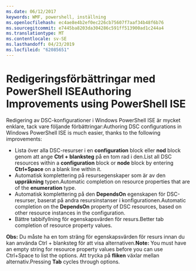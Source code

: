```yaml
---
ms.date: 06/12/2017
keywords: WMF, powershell, inställning
ms.openlocfilehash: ec4ae8e4b2ef0ec226cb75607f7aaf34b48f6b76
ms.sourcegitcommit: e7445ba8203da304286c591ff513900ad1c244a4
ms.translationtype: MT
ms.contentlocale: sv-SE
ms.lasthandoff: 04/23/2019
ms.locfileid: "62085651"
---
```

# <a name="authoring-improvements-using-powershell-ise"></a><span data-ttu-id="ff525-102">Redigeringsförbättringar med PowerShell ISE</span><span class="sxs-lookup"><span data-stu-id="ff525-102">Authoring Improvements using PowerShell ISE</span></span>

<span data-ttu-id="ff525-103">Redigering av DSC-konfigurationer i Windows PowerShell ISE är mycket enklare, tack vare följande förbättringar:</span><span class="sxs-lookup"><span data-stu-id="ff525-103">Authoring DSC configurations in Windows PowerShell ISE is much easier, thanks to the following improvements:</span></span>

- <span data-ttu-id="ff525-104">Lista över alla DSC-resurser i en **configuration** block eller **nod** block genom att ange **Ctrl + blanksteg** på en tom rad i den.</span><span class="sxs-lookup"><span data-stu-id="ff525-104">List all DSC resources within a **configuration** block or **node** block by entering **Ctrl+Space** on a blank line within it.</span></span>
- <span data-ttu-id="ff525-105">Automatisk komplettering på resursegenskaper som är av den **uppräkning** typen.</span><span class="sxs-lookup"><span data-stu-id="ff525-105">Automatic completion on resource properties that are of the **enumeration** type.</span></span>
- <span data-ttu-id="ff525-106">Automatisk komplettering på den **DependsOn** egenskapen för DSC-resurser, baserat på andra resursinstanser i konfigurationen.</span><span class="sxs-lookup"><span data-stu-id="ff525-106">Automatic completion on the **DependsOn** property of DSC resources, based on other resource instances in the configuration.</span></span>
- <span data-ttu-id="ff525-107">Bättre tabbifyllning för egenskapsvärden för resurs.</span><span class="sxs-lookup"><span data-stu-id="ff525-107">Better tab completion of resource property values.</span></span>

<span data-ttu-id="ff525-108">**Obs:** Du måste ha en tom sträng för egenskapsvärden för resurs innan du kan använda Ctrl + blanksteg för att visa alternativen.</span><span class="sxs-lookup"><span data-stu-id="ff525-108">**Note:** You must have an empty string for resource property values before you can use Ctrl+Space to list the options.</span></span> <span data-ttu-id="ff525-109">Att trycka på **fliken** växlar mellan alternativ.</span><span class="sxs-lookup"><span data-stu-id="ff525-109">Pressing **Tab** cycles through options.</span></span>
